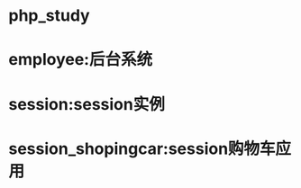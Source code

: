 php_study
=========

employee:后台系统
================



session:session实例
===================



session_shopingcar:session购物车应用
===================================
